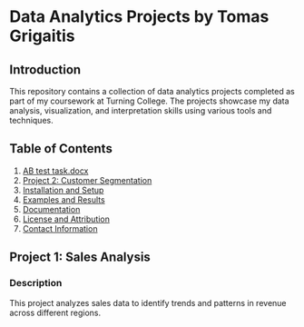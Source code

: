 # Data Analytics Projects by Tomas Grigaitis

## Introduction
This repository contains a collection of data analytics projects completed as part of my coursework at Turning College. The projects showcase my data analysis, visualization, and interpretation skills using various tools and techniques.

## Table of Contents
1. [AB test task.docx](/AB_test_task.docx)
2. [Project 2: Customer Segmentation](#project-2-customer-segmentation)
3. [Installation and Setup](#installation-and-setup)
4. [Examples and Results](#examples-and-results)
5. [Documentation](#documentation)
6. [License and Attribution](#license-and-attribution)
7. [Contact Information](#contact-information)

## Project 1: Sales Analysis
### Description
This project analyzes sales data to identify trends and patterns in revenue across different regions.
